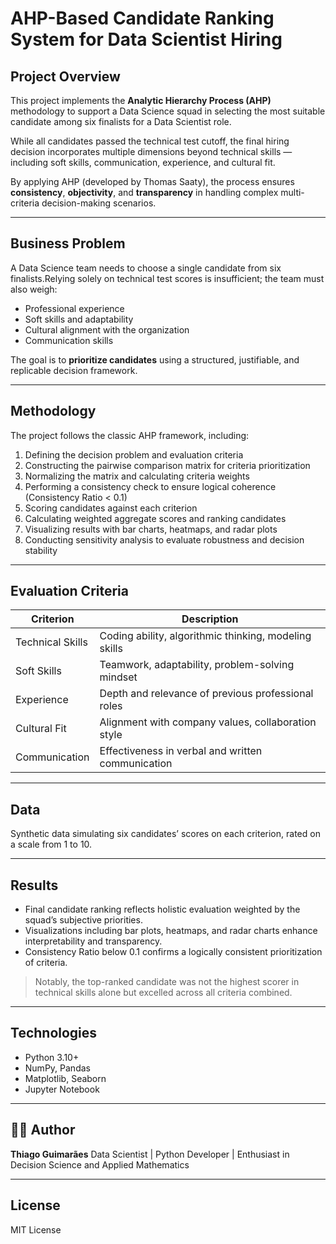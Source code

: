 # AHP-Based Candidate Ranking System for Data Scientist Hiring

## Project Overview

This project implements the **Analytic Hierarchy Process (AHP)** methodology to support a Data Science squad in selecting the most suitable candidate among six finalists for a Data Scientist role.

While all candidates passed the technical test cutoff, the final hiring decision incorporates multiple dimensions beyond technical skills — including soft skills, communication, experience, and cultural fit.

By applying AHP (developed by Thomas Saaty), the process ensures **consistency**, **objectivity**, and **transparency** in handling complex multi-criteria decision-making scenarios.

---

## Business Problem

A Data Science team needs to choose a single candidate from six finalists.Relying solely on technical test scores is insufficient; the team must also weigh:

- Professional experience
- Soft skills and adaptability
- Cultural alignment with the organization
- Communication skills

The goal is to **prioritize candidates** using a structured, justifiable, and replicable decision framework.

---

## Methodology

The project follows the classic AHP framework, including:

1. Defining the decision problem and evaluation criteria
2. Constructing the pairwise comparison matrix for criteria prioritization
3. Normalizing the matrix and calculating criteria weights
4. Performing a consistency check to ensure logical coherence (Consistency Ratio < 0.1)
5. Scoring candidates against each criterion
6. Calculating weighted aggregate scores and ranking candidates
7. Visualizing results with bar charts, heatmaps, and radar plots
8. Conducting sensitivity analysis to evaluate robustness and decision stability

---

## Evaluation Criteria

| Criterion        | Description                                           |
| ---------------- | ----------------------------------------------------- |
| Technical Skills | Coding ability, algorithmic thinking, modeling skills |
| Soft Skills      | Teamwork, adaptability, problem-solving mindset       |
| Experience       | Depth and relevance of previous professional roles    |
| Cultural Fit     | Alignment with company values, collaboration style    |
| Communication    | Effectiveness in verbal and written communication     |

---

## Data

Synthetic data simulating six candidates’ scores on each criterion, rated on a scale from 1 to 10.

---

## Results

- Final candidate ranking reflects holistic evaluation weighted by the squad’s subjective priorities.
- Visualizations including bar plots, heatmaps, and radar charts enhance interpretability and transparency.
- Consistency Ratio below 0.1 confirms a logically consistent prioritization of criteria.

> Notably, the top-ranked candidate was not the highest scorer in technical skills alone but excelled across all criteria combined.

---

## Technologies

- Python 3.10+
- NumPy, Pandas
- Matplotlib, Seaborn
- Jupyter Notebook

---

## 👨‍💻 Author

**Thiago Guimarães**
Data Scientist | Python Developer | Enthusiast in Decision Science and Applied Mathematics

---

## License

MIT License
